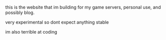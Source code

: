 this is the website that im building for my game servers, personal use, and possibly blog.

very experimental so dont expect anything stable

im also terrible at coding
